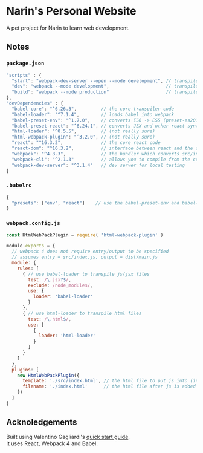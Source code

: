 # Narin's Personal Website

A pet project for Narin to learn web development.

## Notes

### `package.json`

```javascript
"scripts" : {
  "start": "webpack-dev-server --open --mode development", // transpile code and host using dev server 
  "dev": "webpack --mode development",                     // transpile code
  "build": "webpack --mode production"                     // transpile and mimify code
},
"devDependencies" : {
  "babel-core": "^6.26.3",         // the core transpiler code 
  "babel-loader": "^7.1.4",        // loads babel into webpack
  "babel-preset-env": "^1.7.0",    // converts ES6 -> ES5 (preset-es2015 is depricated)
  "babel-preset-react": "^6.24.1", // converts JSX and other react syntax to vanilla JS
  "html-loader": "^0.5.5",         // (not really sure) 
  "html-webpack-plugin": "^3.2.0", // (not really sure)
  "react": "^16.3.2",              // the core react code
  "react-dom": "^16.3.2",          // interface between react and the dom
  "webpack": "^4.8.3",             // the bundler which converts src/index.js -> dist/main.js
  "webpack-cli": "^2.1.3"          // allows you to compile from the command line
  "webpack-dev-server": "^3.1.4"   // dev server for local testing
}
```

### `.babelrc`

```javascript
{
  "presets": ["env", "react"]    // use the babel-preset-env and babel-preset-react modules
}
```

### `webpack.config.js`

```javascript
const HtmlWebPackPlugin = require( 'html-webpack-plugin' )

module.exports = {
  // webpack 4 does not require entry/output to be specified
  // assumes entry = src/index.js, output = dist/main.js
  module: {
    rules: [
      { // use babel-loader to transpile js/jsx files
        test: /\.jsx?$/,
        exclude: /node_modules/,
        use: {
          loader: 'babel-loader'
        }
      },
      { // use html-loader to transpile html files
        test: /\.html$/,
        use: [
          {
            loader: 'html-loader'
          }
        ]
      }
    ]
  },
  plugins: [
    new HtmlWebPackPlugin({
      template: './src/index.html', // the html file to put js into (input)
      filename: './index.html'      // the html file after js is added (output), saved in /dist
    })
  ]
}
```

## Acknoledgements

Built using Valentino Gagliardi's [quick start guide](https://www.valentinog.com/blog/react-webpack-babel/).  
It uses React, Webpack 4 and Babel.

